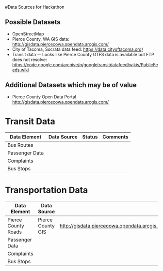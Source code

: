 #Data Sources for Hackathon

## Possible Datasets
- OpenStreetMap
- Pierce County, WA GIS data: http://gisdata.piercecowa.opendata.arcgis.com/
- City of Tacoma, Socrata data feed: https://data.cityoftacoma.org/
- Transit data
-- Looks like Pierce County GTFS data is available but FTP does not resolve: https://code.google.com/archive/p/googletransitdatafeed/wikis/PublicFeeds.wiki

## Additional Datasets which may be of value
- Pierce County Open Data Portal http://gisdata.piercecowa.opendata.arcgis.com/

# Transit Data
| Data Element  | Data Source   | Status   | Comments  |
|---|---|---|---|
| Bus Routes  |   |   |   |
| Passenger Data   |   |   |   |
| Complaints  |   |   |   |
| Bus Stops | | | |

# Transportation Data
| Data Element  | Data Source   | Status   | Comments  |
|---|---|---|---|
| Pierce County Roads  | Pierce County GIS  | http://gisdata.piercecowa.opendata.arcgis.com/datasets/69c348eaed60458389f8d5c1fb3e5a1f_0   |   |
| Passenger Data   |   |   |   |
| Complaints  |   |   |   |
| Bus Stops | | | |


